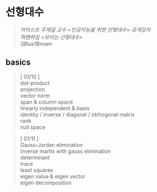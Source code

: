# 선형대수 
> *카이스트 주재걸 교수 <인공지능을 위한 선형대수> 공개강의*    
> *혁펜하임 <보이는 선형대수>*    
> *3Blue1Brown* <Essence of linear algebra>


## basics
> [ 01/10 ]     
> dot-product   
> projection     
> vector norm    
> span & column space    
> linearly independent & basis    
> identity / inverse / diagonal / otrhogonal matrix    
> rank    
> null space 

> [ 01/11 ]   
> Gauss-Jordan elimination    
> inverse martix with gauss elimination    
> determinant     
> trace    
> least squares    
> eigen value & eigen vector   
> eigen decomposition    
>     
